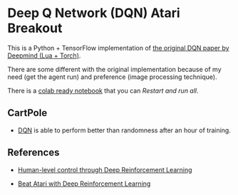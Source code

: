 # Deep Q Network (DQN) Atari Breakout

This is a Python + TensorFlow implementation of [the original DQN paper by Deepmind (Lua + Torch)](https://github.com/deepmind/dqn).

There are some different with the original implementation because of my need (get the agent run) and preference (image processing technique).

There is a [colab ready notebook](colab_train_dqn.ipynb) that you can *Restart and run all*.

## CartPole

- [DQN](dqn_cartpole.ipynb) is able to perform better than randomness after an hour of training.

## References

- [Human-level control through Deep Reinforcement Learning](https://deepmind.com/research/dqn/)

- [Beat Atari with Deep Reinforcement Learning](https://becominghuman.ai/lets-build-an-atari-ai-part-1-dqn-df57e8ff3b26)
